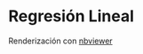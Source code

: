 # Regresión Lineal

Renderización con [nbviewer](https://nbviewer.jupyter.org/github/LuzAngelaMD/IA-AP-DIplomado/blob/main/Tarea5.%20Regresi%C3%B3n%20Lineal/Regresi%C3%B3n%20Lineal.ipynb)
